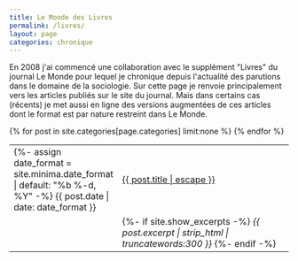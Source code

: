 ```yaml
---
title: Le Monde des Livres
permalink: /livres/
layout: page
categories: chronique
---
```


En 2008 j'ai commencé une collaboration avec le supplément "Livres" du journal Le Monde pour lequel je chronique depuis l'actualité des parutions dans le domaine de la sociologie.
Sur cette page je renvoie principalement vers les articles publiés sur le site du journal. Mais dans certains cas (récents) je met aussi en ligne des versions augmentées de ces articles dont le format est par nature restreint dans Le Monde.

  <table style="width:100%;border:none;">
  {% for post in site.categories[page.categories] limit:none %}
    <tr>
      <td style="width:15%;border:none;">
      {%- assign date_format = site.minima.date_format | default: "%b %-d, %Y" -%}
      <span>{{ post.date | date: date_format }}</span>
      </td>
      <td style="border:none;">
        <a href="{{ post.url | relative_url }}">
          {{ post.title | escape }}
        </a>
      </td>
    </tr>
    <tr>
      <td style="width:15%;border:none;">
      </td>
      <td style="border:none;">
      {%- if site.show_excerpts -%}
        <i>{{ post.excerpt | strip_html | truncatewords:300 }}</i>
      {%- endif -%}
      </td>
    </tr>
    {% endfor %}
  </table>
<br>
